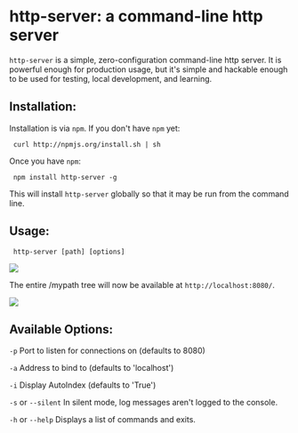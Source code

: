 
# http-server: a command-line http server

`http-server` is a simple, zero-configuration command-line http server.  It is powerful enough for production usage, but it's simple and hackable enough to be used for testing, local development, and learning.

## Installation:

Installation is via `npm`.  If you don't have `npm` yet:

     curl http://npmjs.org/install.sh | sh
     
Once you have `npm`:

     npm install http-server -g
     
This will install `http-server` globally so that it may be run from the command line.


## Usage:

     http-server [path] [options]

<img src="https://github.com/Marak/web/raw/master/screenshots/start.png"/></img>
     
The entire /mypath tree will now be available at `http://localhost:8080/`.  

<img src="https://github.com/Marak/web/raw/master/screenshots/directory.png"/></img>

## Available Options:

`-p` Port to listen for connections on (defaults to 8080)

`-a` Address to bind to (defaults to 'localhost')

`-i` Display AutoIndex (defaults to 'True')

`-s` or `--silent` In silent mode, log messages aren't logged to the console.

`-h` or `--help` Displays a list of commands and exits.
